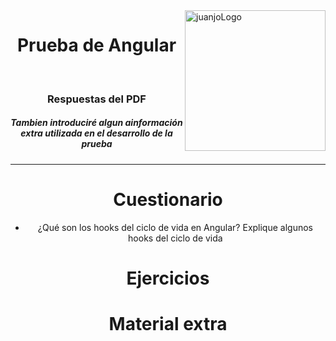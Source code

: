 <img height="225" alt="juanjoLogo" src="https://avatars.githubusercontent.com/u/48100619?v=4" align="right">
<div align="center">
  <h1>Prueba de Angular</h1>
  <br>
  <h3>Respuestas del PDF</h3>
  <h5><i>Tambien introduciré algun ainformación extra utilizada en el desarrollo de la prueba</i></h5>
 
---

# Cuestionario
- ¿Qué son los hooks del ciclo de vida en Angular? Explique algunos hooks
del ciclo de vida

# Ejercicios

# Material extra
